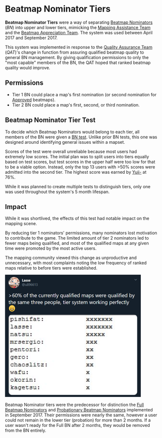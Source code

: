 # Beatmap Nominator Tiers

**Beatmap Nominator Tiers** were a way of separating [Beatmap Nominators](/wiki/People/The_Team/Beatmap_Nominators) (*BN*) into upper and lower tiers, mimicking the [Mapping Assistance Team](/wiki/Modding/Mapping_Assistance_Team) and the [Beatmap Appreciation Team](/wiki/Modding/Beatmap_Appreciation_Team). The system was used between April 2017 and September 2017.

This system was implemented in response to the [Quality Assurance Team](/wiki/Modding/Quality_Assurance_Team) (*QAT*)'s change in function from assuring qualified beatmap quality to general BN management. By giving qualification permissions to only the "most capable" members of the BN, the QAT hoped that ranked beatmap quality would improve.

## Permissions

- Tier 1 BN could place a map's first nomination (or second nomination for [Approved](/wiki/Beatmap/Category#approved) beatmaps).
- Tier 2 BN could place a map's first, second, or third nomination.

## Beatmap Nominator Tier Test

To decide which Beatmap Nominators would belong to each tier, all members of the BN were given a [BN test](/wiki/People/The_Team/Beatmap_Nominators/Beatmap_Nominator_Test). Unlike prior BN tests, this one was designed around identifying general issues within a mapset.

Scores of the test were overall unreliable because most users had extremely low scores. The initial plan was to split users into tiers equally based on test scores, but test scores in the upper half were too low for that to be a viable option. Instead, only the top 13 users with >50% scores were admitted into the second tier. The highest score was earned by [Yuii-](https://osu.ppy.sh/users/2935923) at 76%.

While it was planned to create multiple tests to distinguish tiers, only one was used throughout the system's 5 month lifespan.

## Impact

While it was shortlived, the effects of this test had notable impact on the mapping scene.

By reducing tier 1 nominators' permissions, many nominators lost motivation to contribute to the game. The limited amount of tier 2 nominators led to fewer maps being qualified, and most of the qualified maps at any given time were promoted by the most active users.

The mapping community viewed this change as unproductive and unnecessary, with most complaints noting the low frequency of ranked maps relative to before tiers were established.

![](img/commentary.png "Example of community commentary on BN tiers")

Beatmap Nominator tiers were the predecessor for distinction the [Full Beatmap Nominators](/wiki/People/The_Team/Beatmap_Nominators#full-beatmap-nominators) and [Probationary Beatmap Nominators](/wiki/People/The_Team/Beatmap_Nominators#probationary-beatmap-nominators) implemented in September 2017. Their permissions were nearly the same, however a user could not remain in the lower tier (probation) for more than 2 months. If a user wasn't ready for the Full BN after 2 months, they would be removed from the BN entirely.

